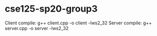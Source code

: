 # cse125-sp20-group3
 Client compile: g++ client.cpp -o client -lws2_32
 Server compile: g++ server.cpp -o server -lws2_32

